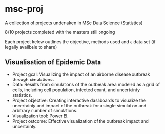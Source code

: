 # msc-proj
A collection of projects undertaken in MSc Data Science (Statistics)

8/10 projects completed with the masters still ongoing

Each project below outlines the objective, methods used and a data set (if legally availbale to share)

## Visualisation of Epidemic Data

* Project goal: Visualizing the impact of an airborne disease outbreak through simulations.
* Data: Results from simulations of the outbreak area modeled as a grid of cells, including cell population, infected count, and uncertainty statistics.
* Project objective: Creating interactive dashboards to visualize the uncertainty and impact of the outbreak for a single simulation and arbitrary number of simulations.
* Visualization tool: Power BI.
* Project outcome: Effective visualization of the outbreak impact and uncertainty.
